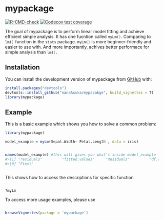 
# mypackage

<!-- badges: start -->
[![R-CMD-check](https://github.com/nanaAsuka/mypacakge/actions/workflows/R-CMD-check.yaml/badge.svg)](https://github.com/nanaAsuka/mypacakge/actions/workflows/R-CMD-check.yaml)
[![Codecov test coverage](https://codecov.io/gh/nanaAsuka/mypacakge/branch/master/graph/badge.svg)](https://app.codecov.io/gh/nanaAsuka/mypacakge?branch=master)
<!-- badges: end -->

The goal of mypackage is to  perform linear model fitting and achieve efficient simple analysis. It has one fucntion called `myLm()`.  Comparing to `lm()` function in the `stats` package. `myLm()` is more beginner-friendly and easier to use with. And more importantly, achives better performace for simple analysis than `lm()`.  

## Installation

You can install the development version of mypackage from [GitHub](https://github.com/) with:

``` r
install.packages("devtools")
devtools::install_github("nanaAsuka/mypacakge", build_vignettes = T)
library(mypackage)
```

## Example

This is a basic example which shows you how to solve a common problem:

``` r
library(mypackage)

model_example = myLm(Sepal.Width~ Petal.Length , data = iris)


names(model_example) #this will gives you what's inside model_example
#>[1] "residuals"         "fitted.values"     "Residuals"         "df.residual"       "Coefficients"      "Multiple.Rsquared" "Adjusted.Rsquared" "F.statistic"      
#>[9] "Ftest"



```

This shows how to access the descriptions for specific function

``` r

?myLm


```

To access more usage examples, please use
``` r

browseVignettes(package = 'mypackage')

```



